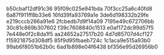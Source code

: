 b50cbaf12df91c36
95f09c025e941bda
70f3cc25a6c40fd8
6a87f911ff8b33e6
16fd39fa93769a1e
3de6d198332b29fe
e219cccb266a91e6
2fcbedb7d9f14a09
7195e49c672706bb
30c81c869b307602
f39c7608840c1513
e0af172dc99d57f5
7e448e0f2c8da1f5
aa24652a27517b20
4d7d85707d4cf127
f15921875d308df5
85f9d95fbaeb724c
1c1aca9e515a93b0
99ab6f8051b62b0c
6ad1b898e04f6438
bf356e95d26956b0
